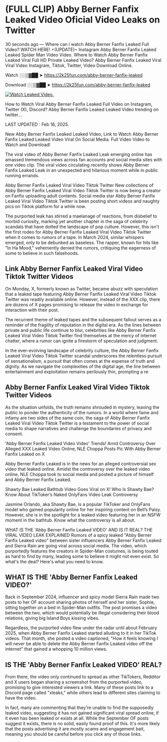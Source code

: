 # (FULL CLIP) Abby Berner Fanfix Leaked Video Oficial Video Leaks on Twitter

30 seconds ago — Where can i watch Abby Berner Fanfix Leaked Full Video? WATCH HERE! +(UPDATE)~ Instagram Abby Berner Fanfix Leaked Leaked Spider Man Video Video. Where to Watch Abby Berner Fanfix Leaked Viral Full HD Private Leaked Video? Abby Berner Fanfix Leaked Viral Viral Video Instagram, Tiktok, Twitter, Video Download Online.

Watch ░░▒▓██ ➤ https://2k25fun.com/abby-berner-fanfix-leaked

Download ░░▒▓██ ➤ https://2k25fun.com/abby-berner-fanfix-leaked

[![Watch Leaked Video.](https://miro.medium.com/v2/resize:fit:828/format:webp/1*cilzJN44JGOrTw9NJCrNHA.gif "Watch Leaked Video")](https://2k25fun.com/abby-berner-fanfix-leaked)

How to Watch Viral Abby Berner Fanfix Leaked Full Video on Instagram, Twitter (X), Discord? Abby Berner Fanfix Leaked Leaked Video trending on twitter...

LAST UPDATED : Feb 16, 2025.

New Abby Berner Fanfix Leaked Leaked Video, Link to Watch Abby Berner Fanfix Leaked Leaked Video Viral On Social Media. Full Video Video to Watch and Download!

The viral video of Abby Berner Fanfix Leaked Leak emerging online has amassed tremendous views across fan accounts and social media sites with one video clip. The viral video circulating recently shows Abby Berner Fanfix Leaked Leak in an unexpected and hilarious moment while in public running errands.

Abby Berner Fanfix Leaked Viral Video Tiktok Twitter New collections of Abby Berner Fanfix Leaked Viral Video Tiktok Twitter is now being a creator on Fanfix uploading adult contents. Social media star Abby Berner Fanfix Leaked Viral Video Tiktok Twitter is been posting short videos and naughty pics on Tiktok platform for a while now.

The purported leak has stirred a maelanage of reactions, from disbelief to morbid curiosity, marking yet another chapter in the saga of celebrity scandals that have dotted the landscape of pop culture. However, this isn't the first rodeo for Abby Berner Fanfix Leaked Viral Video Tiktok Twitter when it comes to rumors of a tape. In March 2024, similar whispers emerged, only to be debunked as baseless. The rapper, known for hits like "In Ha Mood," vehemently denied the rumors, critiquing the eagerness of some to believe in such falsehoods.

## Link Abby Berner Fanfix Leaked Viral Video Tiktok Twitter Videos

On Monday, X, formerly known as Twitter, became abuzz with speculation that a leaked tape featuring Abby Berner Fanfix Leaked Viral Video Tiktok Twitter was readily available online. However, instead of the XXX clip, there are dozens of X pages promising to release the video in exchange for interaction with their post.

The recurrent theme of leaked tapes and the subsequent fallout serves as a reminder of the fragility of reputation in the digital era. As the lines between private and public life continue to blur, celebrities like Abby Berner Fanfix Leaked Viral Video Tiktok Twitter find themselves at the mercy of internet chatter, where a rumor can ignite a firestorm of speculation and judgment.

In the ever-evolving landscape of celebrity culture, the Abby Berner Fanfix Leaked Viral Video Tiktok Twitter scandal underscores the relentless pursuit of sensationalism, a pursuit that often comes at the expense of truth and dignity. As we navigate the complexities of the digital age, the line between entertainment and exploitation remains perilously thin, prompting a re

##  Abby Berner Fanfix Leaked Viral Video Tiktok Twitter Videos

As the situation unfolds, the truth remains shrouded in mystery, leaving the public to ponder the authenticity of the rumors. In a world where fame and infamy are two sides of the same coin, the saga of Abby Berner Fanfix Leaked Viral Video Tiktok Twitter is a testament to the power of social media to shape narratives and challenge the boundaries of privacy and consent.

'Abby Berner Fanfix Leaked Video Video' Trends! Amid Controversy Over Alleged XXX Leaked Video Online, NLE Choppa Posts Pic With Abby Berner Fanfix Leaked on X

Abby Berner Fanfix Leaked is in the news for an alleged controversial sex video that leaked online. Amidst the controversy over the leaked video online, NLE Choppa took to social media and posted a picture of himself and Abby Berner Fanfix Leaked.

Shawty Bae Leaked Bathtub Video Goes Viral on X! Who Is Shawty Bae? Know About TikToker’s Naked OnlyFans Video Leak Controversy

Jasmine Orlando, aka Shawty Bae, is a popular TikToker and OnlyFans model who gained popularity online for her inspiring content on Bell’s Palsy. However, she is in the spotlight for a leaked video featuring her in an NSFW moment in the bathtub. Know what the controversy is all about.

WHAT IS THE 'Abby Berner Fanfix Leaked VIDEO' AND IS IT REAL? THE VIRAL VIDEO LEAK EXPLAINED Rumors of a spicy leaked "Abby Berner Fanfix Leaked video" between sister influencers Abby Berner Fanfix Leaked and Sierra Rain are going viral across social media. The video, which purportedly features the creators in Spider-Man costumes, is being touted as hard to find by many, leading some to believe it might not even exist. So what's the deal? Here's what you need to know.

## WHAT IS THE 'Abby Berner Fanfix Leaked VIDEO?'

Back in September 2024, influencer and spicy model Sierra Rain made two posts to her OF account sharing photos of herself and her sister, Sophie, sitting together on a bed in Spider-Man outfits. The post promises a video between the two, which would potentially be illegal considering their blood relations, giving big Island Boys kissing vibes.

Regardless, the purported video flew under the radar until about February 2025, when Abby Berner Fanfix Leaked started alluding to it in her TikTok videos. That month, she posted a video captioned, "How it feels knowing I will never be able to delete the Abby Berner Fanfix Leaked video off the internet" that gained a whopping 10 million views.

## IS THE 'Abby Berner Fanfix Leaked VIDEO' REAL?

From there, the video only continued to spread as other TikTokers, Redditor and X users began sharing a screenshot from the purported video, promising to give interested viewers a link. Many of these posts link to a Discord page called "xleaks," while others lead to different sites claiming to have the video.

In fact, many are commenting that they're unable to find the supposedly leaked video, suggesting it has not gained significant viral spread online, if it even has been leaked or exists at all. While the September OF posts suggest it exists, there is no solid, easily found proof of this. It's more likely that the posts advertising it are mostly scams and engagement bait, meaning you should be careful before you click any of those links.